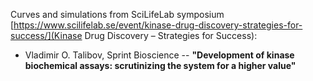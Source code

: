 Curves and simulations from SciLifeLab symposium [https://www.scilifelab.se/event/kinase-drug-discovery-strategies-for-success/](Kinase Drug Discovery – Strategies for Success):
* Vladimir O. Talibov, Sprint Bioscience -- **"Development of kinase biochemical assays: scrutinizing the system for a higher value"**
